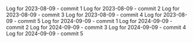 Log for 2023-08-09 - commit 1
Log for 2023-08-09 - commit 2
Log for 2023-08-09 - commit 3
Log for 2023-08-09 - commit 4
Log for 2023-08-09 - commit 5
Log for 2024-09-09 - commit 1
Log for 2024-09-09 - commit 2
Log for 2024-09-09 - commit 3
Log for 2024-09-09 - commit 4
Log for 2024-09-09 - commit 5
